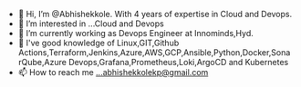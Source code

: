 - 👋 Hi, I’m @Abhishekkole. With 4 years of expertise in Cloud and Devops.
- 👀 I’m interested in ...Cloud and Devops 
- 🌱 I’m currently working as Devops Engineer at Innominds,Hyd.
- 💞️ I've good knowledge of Linux,GIT,Github Actions,Terraform,Jenkins,Azure,AWS,GCP,Ansible,Python,Docker,SonarQube,Azure Devops,Grafana,Prometheus,Loki,ArgoCD and Kubernetes
- 📫 How to reach me ...abhishekkolekp@gmail.com

<!---
Abhishekkole/Abhishekkole is a ✨ special ✨ repository because its `README.md` (this file) appears on your GitHub profile.
You can click the Preview link to take a look at your changes.
--->
